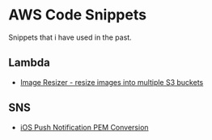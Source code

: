 # AWS Code Snippets

Snippets that i have used in the past.

## Lambda

- [Image Resizer - resize images into multiple S3 buckets](../master/SNS/ios_push_notification_pem_conversion.md)

## SNS

- [iOS Push Notification PEM Conversion](../master/SNS/ios_push_notification_pem_conversion.md)

